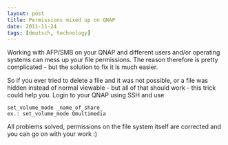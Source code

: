 ```yaml
---
layout: post
title: Permissions mixed up on QNAP
date: 2011-11-24
tags: [deutsch, technology]
---
```

Working with AFP/SMB on your QNAP and different users and/or operating systems can mess up your file permissions. The reason therefore is pretty complicated - but the solution to fix it is much easier.

So if you ever tried to delete a file and it was not possible, or a file was hidden instead of normal viewable - but all of that should work - this trick could help you.
Login to your QNAP using SSH and use

```
set_volume_mode _name_of_share_
ex.: set_volume_mode Qmultimedia
```

All problems solved, permissions on the file system itself are corrected and you can go on with your work :)